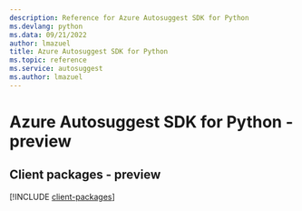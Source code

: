 ```yaml
---
description: Reference for Azure Autosuggest SDK for Python
ms.devlang: python
ms.data: 09/21/2022
author: lmazuel
title: Azure Autosuggest SDK for Python
ms.topic: reference
ms.service: autosuggest
ms.author: lmazuel
---
```

# Azure Autosuggest SDK for Python - preview

## Client packages - preview
[!INCLUDE [client-packages](autosuggest-client-index.md)]
